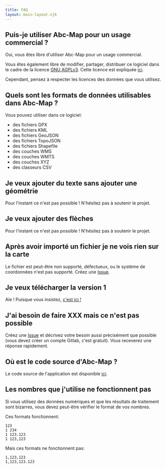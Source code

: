 ```yaml
---
title: FAQ
layout: main-layout.njk
---
```


## Puis-je utiliser Abc-Map pour un usage commercial ?

Oui, vous êtes libre d'utiliser Abc-Map pour un usage commercial.

Vous êtes également libre de modifier, partager, distribuer ce logiciel dans le cadre de la licence <a target="_blank" href="https://www.gnu.org/licenses/agpl-3.0.html">GNU AGPLv3</a>.
Cette licence est expliquée <a target="_blank" href="https://www.gnu.org/licenses/quick-guide-gplv3.fr.html">ici</a>.

Cependant, pensez à respecter les licences des données que vous utilisez.

## Quels sont les formats de données utilisables dans Abc-Map ?

Vous pouvez utiliser dans ce logiciel:

- des fichiers GPX
- des fichiers KML
- des fichiers GeoJSON
- des fichiers TopoJSON
- des fichiers Shapefile
- des couches WMS
- des couches WMTS
- des couches XYZ
- des classeurs CSV

## Je veux ajouter du texte sans ajouter une géométrie

Pour l'instant ce n'est pas possible ! N'hésitez pas à soutenir le projet.

## Je veux ajouter des flèches

Pour l'instant ce n'est pas possible ! N'hésitez pas à soutenir le projet.

## Après avoir importé un fichier je ne vois rien sur la carte

Le fichier est peut-être non supporté, défectueux, ou le système de coordonnées n'est pas supporté. Créez une <a href="https://gitlab.com/abc-map/abc-map/-/issues" target="_blank">Issue</a>.

## Je veux télécharger la version 1

Aïe ! Puisque vous insistez, <a href="https://sourceforge.net/projects/abc-map/" target="_blank">c'est ici !</a>

## J'ai besoin de faire XXX mais ce n'est pas possible

Créez une <a href="https://gitlab.com/abc-map/abc-map/-/issues/new?issue" target="_blank">Issue</a> et décrivez votre besoin aussi précisément que possible (vous devez créer un compte Gitlab, c'est gratuit). Vous receverez une réponse rapidement.

## Où est le code source d'Abc-Map ?

Le code source de l'application est disponible <a target="_blank" href="https://gitlab.com/abc-map/abc-map">ici</a>.

## Les nombres que j'utilise ne fonctionnent pas

Si vous utilisez des données numériques et que les résultats de traitement sont bizarres, vous devez peut-être vérifier le format de vos
nombres.

Ces formats fonctionnent:

```
123
1 234
1 123.123
1 123,123
```

Mais ces formats ne fonctionnent pas:

```
1,123,123
1,123,123.123
```
